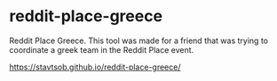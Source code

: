 # reddit-place-greece
Reddit Place Greece. This tool was made for a friend that was trying to coordinate a greek team in the Reddit Place event.

https://stavtsob.github.io/reddit-place-greece/
